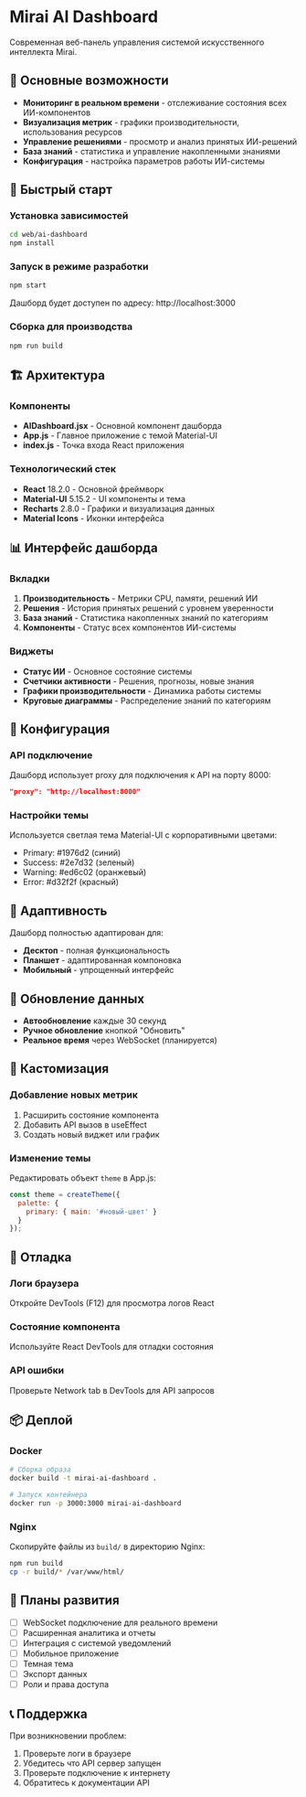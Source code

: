 # Mirai AI Dashboard

Современная веб-панель управления системой искусственного интеллекта Mirai.

## 🎯 Основные возможности

- **Мониторинг в реальном времени** - отслеживание состояния всех ИИ-компонентов
- **Визуализация метрик** - графики производительности, использования ресурсов
- **Управление решениями** - просмотр и анализ принятых ИИ-решений
- **База знаний** - статистика и управление накопленными знаниями
- **Конфигурация** - настройка параметров работы ИИ-системы

## 🚀 Быстрый старт

### Установка зависимостей
```bash
cd web/ai-dashboard
npm install
```

### Запуск в режиме разработки
```bash
npm start
```

Дашборд будет доступен по адресу: http://localhost:3000

### Сборка для производства
```bash
npm run build
```

## 🏗️ Архитектура

### Компоненты
- **AIDashboard.jsx** - Основной компонент дашборда
- **App.js** - Главное приложение с темой Material-UI
- **index.js** - Точка входа React приложения

### Технологический стек
- **React** 18.2.0 - Основной фреймворк
- **Material-UI** 5.15.2 - UI компоненты и тема
- **Recharts** 2.8.0 - Графики и визуализация данных
- **Material Icons** - Иконки интерфейса

## 📊 Интерфейс дашборда

### Вкладки
1. **Производительность** - Метрики CPU, памяти, решений ИИ
2. **Решения** - История принятых решений с уровнем уверенности
3. **База знаний** - Статистика накопленных знаний по категориям
4. **Компоненты** - Статус всех компонентов ИИ-системы

### Виджеты
- **Статус ИИ** - Основное состояние системы
- **Счетчики активности** - Решения, прогнозы, новые знания
- **Графики производительности** - Динамика работы системы
- **Круговые диаграммы** - Распределение знаний по категориям

## 🔧 Конфигурация

### API подключение
Дашборд использует proxy для подключения к API на порту 8000:
```json
"proxy": "http://localhost:8000"
```

### Настройки темы
Используется светлая тема Material-UI с корпоративными цветами:
- Primary: #1976d2 (синий)
- Success: #2e7d32 (зеленый)
- Warning: #ed6c02 (оранжевый)
- Error: #d32f2f (красный)

## 📱 Адаптивность

Дашборд полностью адаптирован для:
- **Десктоп** - полная функциональность
- **Планшет** - адаптированная компоновка
- **Мобильный** - упрощенный интерфейс

## 🔄 Обновление данных

- **Автообновление** каждые 30 секунд
- **Ручное обновление** кнопкой "Обновить"
- **Реальное время** через WebSocket (планируется)

## 🎨 Кастомизация

### Добавление новых метрик
1. Расширить состояние компонента
2. Добавить API вызов в useEffect
3. Создать новый виджет или график

### Изменение темы
Редактировать объект `theme` в App.js:
```javascript
const theme = createTheme({
  palette: {
    primary: { main: '#новый-цвет' }
  }
});
```

## 🐛 Отладка

### Логи браузера
Откройте DevTools (F12) для просмотра логов React

### Состояние компонента
Используйте React DevTools для отладки состояния

### API ошибки
Проверьте Network tab в DevTools для API запросов

## 📦 Деплой

### Docker
```bash
# Сборка образа
docker build -t mirai-ai-dashboard .

# Запуск контейнера
docker run -p 3000:3000 mirai-ai-dashboard
```

### Nginx
Скопируйте файлы из `build/` в директорию Nginx:
```bash
npm run build
cp -r build/* /var/www/html/
```

## 🔮 Планы развития

- [ ] WebSocket подключение для реального времени
- [ ] Расширенная аналитика и отчеты
- [ ] Интеграция с системой уведомлений
- [ ] Мобильное приложение
- [ ] Темная тема
- [ ] Экспорт данных
- [ ] Роли и права доступа

## 📞 Поддержка

При возникновении проблем:
1. Проверьте логи в браузере
2. Убедитесь что API сервер запущен
3. Проверьте подключение к интернету
4. Обратитесь к документации API